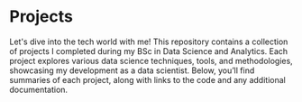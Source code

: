 # Projects
Let's dive into the tech world with me!
This repository contains a collection of projects I completed during my BSc in Data Science and Analytics. Each project explores various data science techniques, tools, and methodologies, showcasing my development as a data scientist. Below, you’ll find summaries of each project, along with links to the code and any additional documentation.

